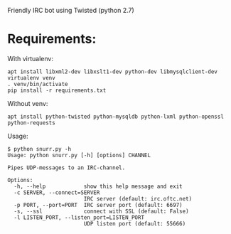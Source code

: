 Friendly IRC bot using Twisted (python 2.7)

# Requirements:
With virtualenv:

    apt install libxml2-dev libxslt1-dev python-dev libmysqlclient-dev
    virtualenv venv
    . venv/bin/activate
    pip install -r requirements.txt

Without venv:

    apt install python-twisted python-mysqldb python-lxml python-openssl python-requests

Usage:

    $ python snurr.py -h
    Usage: python snurr.py [-h] [options] CHANNEL

    Pipes UDP-messages to an IRC-channel.

    Options:
      -h, --help            show this help message and exit
      -c SERVER, --connect=SERVER
                            IRC server (default: irc.oftc.net)
      -p PORT, --port=PORT  IRC server port (default: 6697)
      -s, --ssl             connect with SSL (default: False)
      -l LISTEN_PORT, --listen_port=LISTEN_PORT
                            UDP listen port (default: 55666)

